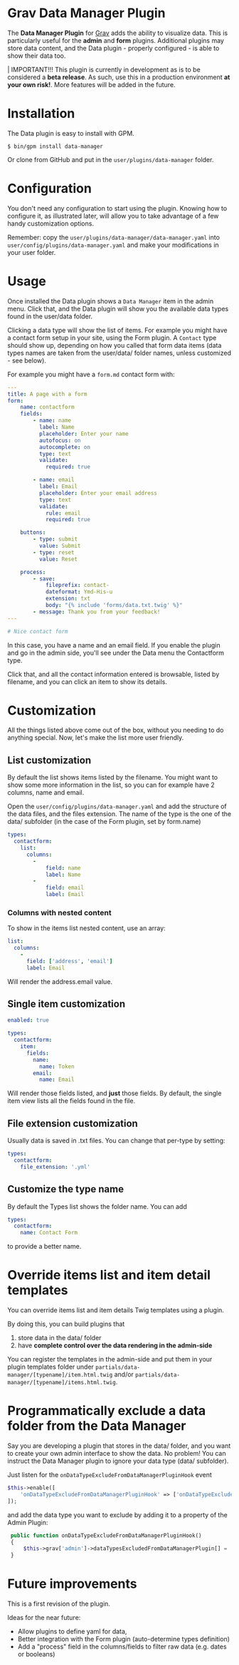 # Grav Data Manager Plugin

The **Data Manager Plugin** for [Grav](http://github.com/getgrav/grav) adds the ability to visualize data. This is particularly useful for the **admin** and **form** plugins.
Additional plugins may store data content, and the Data plugin - properly configured - is able to show their data too.

| IMPORTANT!!! This plugin is currently in development as is to be considered a **beta release**.  As such, use this in a production environment **at your own risk!**. More features will be added in the future.

# Installation

The Data plugin is easy to install with GPM.

```
$ bin/gpm install data-manager
```

Or clone from GitHub and put in the `user/plugins/data-manager` folder.

# Configuration

You don't need any configuration to start using the plugin.
Knowing how to configure it, as illustrated later, will allow you to take advantage of a few handy customization options.

Remember: copy the `user/plugins/data-manager/data-manager.yaml` into `user/config/plugins/data-manager.yaml` and make your modifications in your user folder.

# Usage

Once installed the Data plugin shows a `Data Manager` item in the admin menu. Click that, and the Data plugin will show you the available data types found in the user/data folder.

Clicking a data type will show the list of items. For example you might have a contact form setup in your site, using the Form plugin. A `Contact` type should show up, depending on how you called that form data items (data types names are taken from the user/data/ folder names, unless customized - see below).

For example you might have a `form.md` contact form with:

```yaml
---
title: A page with a form
form:
    name: contactform
    fields:
        - name: name
          label: Name
          placeholder: Enter your name
          autofocus: on
          autocomplete: on
          type: text
          validate:
            required: true

        - name: email
          label: Email
          placeholder: Enter your email address
          type: text
          validate:
            rule: email
            required: true

    buttons:
        - type: submit
          value: Submit
        - type: reset
          value: Reset

    process:
        - save:
            fileprefix: contact-
            dateformat: Ymd-His-u
            extension: txt
            body: "{% include 'forms/data.txt.twig' %}"
        - message: Thank you from your feedback!
---

# Nice contact form
```

In this case, you have a name and an email field. If you enable the plugin and go in the admin side, you'll see under
the Data menu the Contactform type.

Click that, and all the contact information entered is browsable, listed by filename, and you can click an item to show
its details.

# Customization

All the things listed above come out of the box, without you needing to do anything special.
Now, let's make the list more user friendly.

## List customization

By default the list shows items listed by the filename.
You might want to show some more information in the list, so you can for example have 2 columns, name and email.

Open the `user/config/plugins/data-manager.yaml` and add the structure of the data files, and the files extension.
The name of the type is the one of the data/ subfolder (in the case of the Form plugin, set by form.name)

```yaml
types:
  contactform:
    list:
      columns:
        -
            field: name
            label: Name
        -
            field: email
            label: Email
```

### Columns with nested content

To show in the items list nested content, use an array:

```yaml
list:
  columns:  
    -
      field: ['address', 'email']
      label: Email
```

Will render the address.email value.

## Single item customization

```yaml
enabled: true

types:
  contactform:
    item:
      fields:
        name:
          name: Token
        email:
          name: Email
```

Will render those fields listed, and **just** those fields.
By default, the single item view lists all the fields found in the file.

## File extension customization

Usually data is saved in .txt files. You can change that per-type by setting:

```yaml
types:
  contactform:
    file_extension: '.yml'
```

## Customize the type name

By default the Types list shows the folder name. You can add

```yaml
types:
  contactform:
    name: Contact Form
```

to provide a better name.

# Override items list and item detail templates

You can override items list and item details Twig templates using a plugin.

By doing this, you can build plugins that

1. store data in the data/ folder
2. have **complete control over the data rendering in the admin-side**

You can register the templates in the admin-side and put them in your plugin templates folder under `partials/data-manager/[typename]/item.html.twig` and/or `partials/data-manager/[typename]/items.html.twig`.

# Programmatically exclude a data folder from the Data Manager

Say you are developing a plugin that stores in the data/ folder, and you want to create your own admin interface to show the data. No problem! You can instruct the Data Manager plugin to ignore your data type (data/ subfolder).

Just listen for the `onDataTypeExcludeFromDataManagerPluginHook` event

```php
$this->enable([
    'onDataTypeExcludeFromDataManagerPluginHook' => ['onDataTypeExcludeFromDataManagerPluginHook', 0],
]);
```

and add the data type you want to exclude by adding it to a property of the Admin Plugin:

```php
 public function onDataTypeExcludeFromDataManagerPluginHook()
 {
     $this->grav['admin']->dataTypesExcludedFromDataManagerPlugin[] = 'comments';
 }
 ```

# Future improvements

This is a first revision of the plugin.

Ideas for the near future:

- Allow plugins to define yaml for data,
- Better integration with the Form plugin (auto-determine types definition)
- Add a "process" field in the columns/fields to filter raw data (e.g. dates or booleans)
